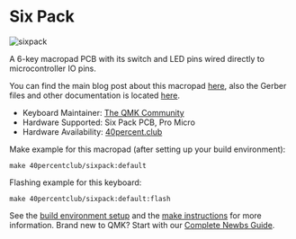 # Six Pack

![sixpack](https://4.bp.blogspot.com/-sCUGxPAmcu4/WQj4cd9ZlAI/AAAAAAACBhs/174XLIHIfzISucFFEgo53H73HdVJfn3ZwCLcB/s640/IMG_0265.JPG)

A 6-key macropad PCB with its switch and LED pins wired directly to microcontroller IO pins.

You can find the main blog post about this macropad [here](http://www.40percent.club/2017/05/six-pack-11.html), also the Gerber files and other documentation is located [here](https://git.40percent.club/di0ib/Misc/src/branch/master/Six%20Pack).

* Keyboard Maintainer: [The QMK Community](https://github.com/qmk)
* Hardware Supported: Six Pack PCB, Pro Micro
* Hardware Availability: [40percent.club](https://git.40percent.club/di0ib/Misc/src/branch/master/Six%20Pack)

Make example for this macropad (after setting up your build environment):

    make 40percentclub/sixpack:default

Flashing example for this keyboard:

    make 40percentclub/sixpack:default:flash

See the [build environment setup](https://docs.qmk.fm/#/getting_started_build_tools) and the [make instructions](https://docs.qmk.fm/#/getting_started_make_guide) for more information. Brand new to QMK? Start with our [Complete Newbs Guide](https://docs.qmk.fm/#/newbs).
